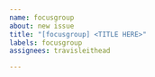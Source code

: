 ```yaml
---
name: focusgroup
about: new issue
title: "[focusgroup] <TITLE HERE>"
labels: focusgroup
assignees: travisleithead

---
```

